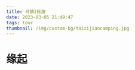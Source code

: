 ```yaml
---
title: 乌镇2日游
date: 2023-03-05 21:49:47
tags: tour
thumbnail: /img/custom-bg/taizijiancamping.jpg
---
```




# 缘起

